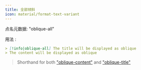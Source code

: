 ```yaml
---
title: 全部倾斜
icon: material/format-text-variant
---
```


点名元数据: "oblique-all"

用法 :
```md
> [!info|oblique-all] The title will be displayed as oblique
> The content will be displayed as oblique
```
> Shorthand for both ["oblique-content"](../content-styling/page-9.md) and ["oblique-title"](../title-styling/page-19.md)